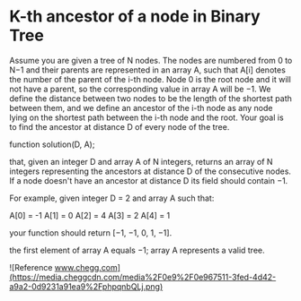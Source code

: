# K-th ancestor of a node in Binary Tree

Assume you are given a tree of N nodes. The nodes are numbered from 0 to N−1 and their parents are represented in an array A, such that A[i] denotes the number of the parent of the i-th node. Node 0 is the root node and it will not have a parent, so the corresponding value in array A will be −1. We define the distance between two nodes to be the length of the shortest path between them, and we define an ancestor of the i-th node as any node lying on the shortest path between the i-th node and the root. Your goal is to find the ancestor at distance D of every node of the tree.

function solution(D, A);

that, given an integer D and array A of N integers, returns an array of N integers representing the ancestors at distance D of the consecutive nodes. If a node doesn't have an ancestor at distance D its field should contain −1.

For example, given integer D = 2 and array A such that:

A[0] = -1
A[1] = 0
A[2] = 4
A[3] = 2
A[4] = 1

your function should return [−1, −1, 0, 1, −1].

the first element of array A equals −1;
array A represents a valid tree.

![Reference www.chegg.com](https://media.cheggcdn.com/media%2F0e9%2F0e967511-3fed-4d42-a9a2-0d9231a91ea9%2FphpqnbQLj.png)

